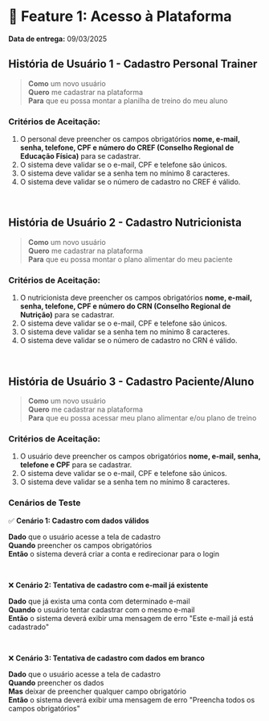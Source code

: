 # 📌 Feature 1: Acesso à Plataforma
**Data de entrega:** 09/03/2025

## História de Usuário 1 - Cadastro Personal Trainer
> **Como** um novo usuário <br>
> **Quero** me cadastrar na plataforma <br>
> **Para** que eu possa montar a planilha de treino do meu aluno

### Critérios de Aceitação:
1. O personal deve preencher os campos obrigatórios **nome, e-mail, senha, telefone, CPF e número do CREF (Conselho Regional de Educação Física)** para se cadastrar.
2. O sistema deve validar se o e-mail, CPF e telefone são únicos.
3. O sistema deve validar se a senha tem no mínimo 8 caracteres.
4. O sistema deve validar se o número de cadastro no CREF é válido.

<br>

## História de Usuário 2 - Cadastro Nutricionista
> **Como** um novo usuário <br>
> **Quero** me cadastrar na plataforma <br>
> **Para** que eu possa montar o plano alimentar do meu paciente

### Critérios de Aceitação:
1. O nutricionista deve preencher os campos obrigatórios **nome, e-mail, senha, telefone, CPF e número do CRN (Conselho Regional de Nutrição)** para se cadastrar.
2. O sistema deve validar se o e-mail, CPF e telefone são únicos.
3. O sistema deve validar se a senha tem no mínimo 8 caracteres.
4. O sistema deve validar se o número de cadastro no CRN é válido.


<br>

## História de Usuário 3 - Cadastro Paciente/Aluno
> **Como** um novo usuário <br>
> **Quero** me cadastrar na plataforma <br>
> **Para** que eu possa acessar meu plano alimentar e/ou plano de treino

### Critérios de Aceitação:
1. O usuário deve preencher os campos obrigatórios **nome, e-mail, senha, telefone e CPF** para se cadastrar.
2. O sistema deve validar se o e-mail, CPF e telefone são únicos.
3. O sistema deve validar se a senha tem no mínimo 8 caracteres.

### Cenários de Teste
✅ **Cenário 1: Cadastro com dados válidos** 

**Dado** que o usuário acesse a tela de cadastro <br>
**Quando** preencher os campos obrigatórios <br>
**Então** o sistema deverá criar a conta e redirecionar para o login 

<br>

❌ **Cenário 2: Tentativa de cadastro com e-mail já existente** <br>

**Dado** que já exista uma conta com determinado e-mail <br>
**Quando** o usuário tentar cadastrar com o mesmo e-mail <br>
**Então** o sistema deverá exibir uma mensagem de erro "Este e-mail já está cadastrado" 

<br>

❌ **Cenário 3: Tentativa de cadastro com dados em branco** <br>

**Dado** que o usuário acesse a tela de cadastro <br>
**Quando** preencher os dados <br>
**Mas** deixar de preencher qualquer campo obrigatório <br>
**Então** o sistema deverá exibir uma mensagem de erro "Preencha todos os campos obrigatórios"
